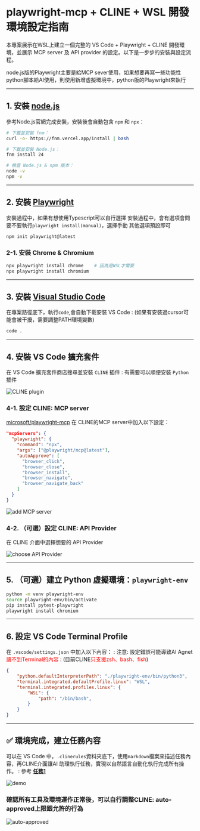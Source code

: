 ﻿# playwright-mcp + CLINE + WSL 開發環境設定指南

本專案展示在WSL上建立一個完整的 VS Code + Playwright + CLINE 開發環境，並展示 MCP server 及 API provider 的設定。以下是一步步的安裝與設定流程。

node.js版的Playwright主要是給MCP sever使用，如果想要再寫一些功能性python腳本給AI使用，則使用新增虛擬環境中，python版的Playwright來執行

---

## 1. 安裝 [node.js](https://nodejs.org/zh-tw/download)

參考Node.js官網完成安裝，安裝後會自動包含 `npm` 和 `npx`：

```bash
# 下載並安裝 fnm：
curl -o- https://fnm.vercel.app/install | bash

# 下載並安裝 Node.js：
fnm install 24

# 檢查 Node.js & npm 版本：
node -v
npm -v
```

---

## 2. 安裝 [Playwright](https://playwright.dev/docs/intro#installing-playwright)
安裝過程中，如果有想使用Typescript可以自行選擇
安裝過程中，會有選項會問要不要執行`playwright install(manual)`，選擇手動
其他選項預設即可
```bash
npm init playwright@latest
```

### 2-1. 安裝 Chrome & Chromium

```bash
npx playwright install chrome    # 因為是WSL才需要
npx playwright install chromium
```

---

## 3. 安裝 [Visual Studio Code](https://learn.microsoft.com/zh-tw/windows/wsl/tutorials/wsl-vscode)
在專案路徑底下，執行`code`,會自動下載安裝 VS Code
: (如果有安裝過cursor可能會被干擾，需要調整PATH環境變數)
```bash
code .
```
---

## 4. 安裝 VS Code 擴充套件
在 VS Code 擴充套件商店搜尋並安裝 `CLINE` 插件
: 有需要可以順便安裝 `Python` 插件

![CLINE plugin](images/CLINE_plugin.png)


### 4-1. 設定 CLINE: MCP server
[microsoft/playwright-mcp](https://github.com/microsoft/playwright-mcp)
在 CLINE的MCP server中加入以下設定：
```json
"mcpServers": {
  "playwright": {
    "command": "npx",
    "args": ["@playwright/mcp@latest"],
    "autoApprove": [
      "browser_click",
      "browser_close",
      "browser_install",
      "browser_navigate",
      "browser_navigate_back"
    ]
  }
}
```

![add MCP server](images/add_MCP_server.png)


### 4-2. （可選）設定 CLINE: API Provider

在 CLINE 介面中選擇想要的 API Provider

![choose API Provider](images/choose_API_Provider.png)

---

## 5. （可選）建立 Python 虛擬環境：`playwright-env`

```bash
python -m venv playwright-env
source playwright-env/bin/activate
pip install pytest-playwright
playwright install chromium
```

---

## 6. 設定 VS Code Terminal Profile

在 `.vscode/settings.json` 中加入以下內容：
: 注意: 設定錯誤可能導致AI Agnet <font color="#f00">讀不到Terminal的內容</font>
: (目前CLINE<font color="#f00">只支援zsh、bash、fish</font>)

```json
{
    "python.defaultInterpreterPath": "./playwright-env/bin/python3",
    "terminal.integrated.defaultProfile.linux": "WSL",
    "terminal.integrated.profiles.linux": {
        "WSL": {
            "path": "/bin/bash",
        }
    }
}
```

---

## ✅ 環境完成，建立任務內容
可以在 VS Code 中，`.clinerules`資料夾底下，使用`markdown`檔案來描述任務內容，再CLINE介面讓AI 助理執行任務，實現以自然語言自動化執行完成所有操作。
: 參考 [**任務1**](./.clinerules/任務1.md)

![demo](./images/demo.gif)

### 確認所有工具及環境運作正常後，可以自行調整CLINE: auto-approved上限跟允許的行為

![auto-approved](./images/auto_approved.png)